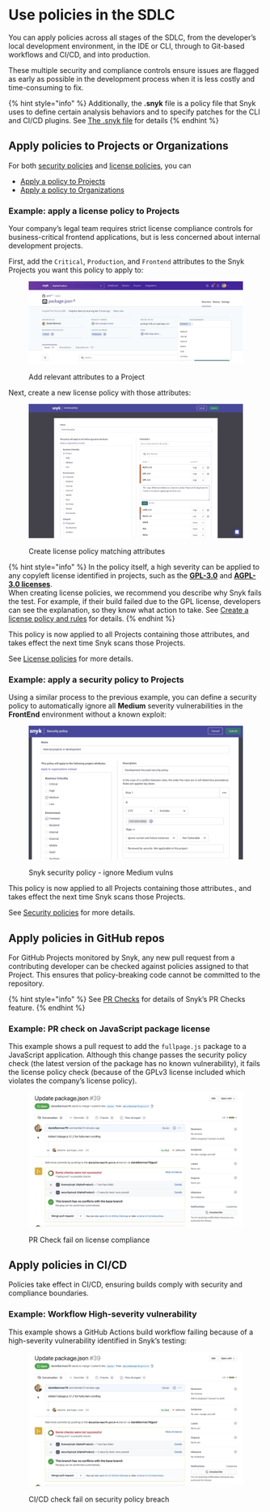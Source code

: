 # Use policies in the SDLC

You can apply policies across all stages of the SDLC, from the developer’s local development environment, in the IDE or CLI, through to Git-based workflows and CI/CD, and into production.

These multiple security and compliance controls ensure issues are flagged as early as possible in the development process when it is less costly and time-consuming to fix.

{% hint style="info" %}
Additionally, the **.snyk** file is a policy file that Snyk uses to define certain analysis behaviors and to specify patches for the CLI and CI/CD plugins. See [The .snyk file](../../snyk-cli/test-for-vulnerabilities/the-.snyk-file.md) for details
{% endhint %}

## Apply policies to Projects or Organizations

For both [security policies](security-policies/) and [license policies](license-policies/), you can&#x20;

* [Apply a policy to Projects](apply-a-policy-to-projects.md)
* [Apply a policy to Organizations](apply-a-policy-to-organizations.md)

### Example: apply a license policy to Projects

Your company’s legal team requires strict license compliance controls for business-critical frontend applications, but is less concerned about internal development projects.

First, add the `Critical`, `Production`, and `Frontend` attributes to the Snyk Projects you want this policy to apply to:

<figure><img src="../../.gitbook/assets/image (81).png" alt="Add relevant attributes to a Project"><figcaption><p>Add relevant attributes to a Project</p></figcaption></figure>

Next, create a new license policy with those attributes:

<figure><img src="../../.gitbook/assets/image (75).png" alt="Create license policy matching attributes"><figcaption><p>Create license policy matching attributes</p></figcaption></figure>

{% hint style="info" %}
In the policy itself, a high severity can be applied to any copyleft license identified in projects, such as the [**GPL-3.0**](https://snyk.io/learn/what-is-gpl-license-gplv3-explained/) and [**AGPL-3.0 licenses**](https://snyk.io/learn/agpl-license/). \
When creating license policies, we recommend you describe why Snyk fails the test. For example, if their build failed due to the GPL license, developers can see the explanation, so they know what action to take. See [Create a license policy and rules](license-policies/create-a-license-policy-and-rules.md) for details.
{% endhint %}

This policy is now applied to all Projects containing those attributes, and takes effect the next time Snyk scans those Projects.

See [License policies](license-policies/) for more details.

### Example: apply a **security policy to Projects**

Using a similar process to the previous example, you can define a security policy to automatically ignore all **Medium** severity vulnerabilities in the **FrontEnd** environment without a known exploit:

<figure><img src="../../.gitbook/assets/image (77).png" alt="Snyk security policy - ignore Medium vulns"><figcaption><p>Snyk security policy - ignore Medium vulns</p></figcaption></figure>

This policy is now applied to all Projects containing those attributes., and takes effect the next time Snyk scans those Projects.

See [Security policies](security-policies/) for more details.

## Apply policies in GitHub repos

For GitHub Projects monitored by Snyk, any new pull request from a contributing developer can be checked against policies assigned to that Project. This ensures that policy-breaking code cannot be committed to the repository.

{% hint style="info" %}
See [PR Checks](../../scan-application-code/run-pr-checks/) for details of Snyk’s PR Checks feature.
{% endhint %}

### Example: PR check on JavaScript package license

This example shows a pull request to add the `fullpage.js` package to a JavaScript application. Although this change passes the security policy check (the latest version of the package has no known vulnerability), it fails the license policy check (because of the GPLv3 license included which violates the company’s license policy).

<figure><img src="../../.gitbook/assets/image (424).png" alt="PR Check fail on license compliance"><figcaption><p>PR Check fail on license compliance</p></figcaption></figure>

## Apply policies in CI/CD

Policies take effect in CI/CD, ensuring builds comply with security and compliance boundaries.

### Example: Workflow High-severity vulnerability

This example shows a GitHub Actions build workflow failing because of a high-severity vulnerability identified in Snyk’s testing:

<figure><img src="../../.gitbook/assets/image (451) (1).png" alt="CI/CD check fail on security policy breach"><figcaption><p>CI/CD check fail on security policy breach</p></figcaption></figure>
